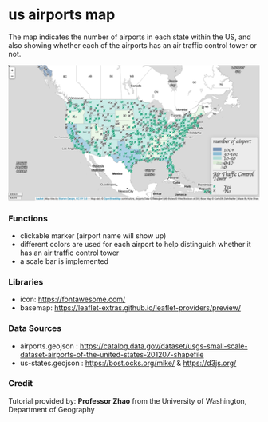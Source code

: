 # us airports map
The map indicates the number of airports in each state within the US, and also showing whether each of the airports has an air traffic control tower or not.

![](img/image.png)

### Functions
- clickable marker (airport name will show up)
- different colors are used for each airport to help distinguish whether it has an air traffic control tower
- a scale bar is implemented

### Libraries
- icon: https://fontawesome.com/
- basemap: https://leaflet-extras.github.io/leaflet-providers/preview/

### Data Sources
- airports.geojson : https://catalog.data.gov/dataset/usgs-small-scale-dataset-airports-of-the-united-states-201207-shapefile
- us-states.geojson : https://bost.ocks.org/mike/ & https://d3js.org/

### Credit
Tutorial provided by:
**Professor Zhao** from the University of Washington, Department of Geography
